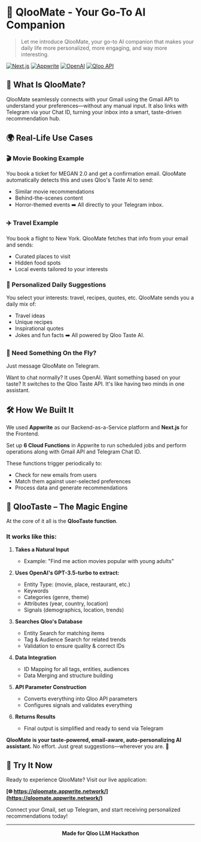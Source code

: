 # 🚀 QlooMate - Your Go-To AI Companion

> Let me introduce QlooMate, your go-to AI companion that makes your daily life more personalized, more engaging, and way more interesting.

[![Next.js](https://img.shields.io/badge/Next.js-15.4.4-black)](https://nextjs.org/)
[![Appwrite](https://img.shields.io/badge/Appwrite-Backend-blue)](https://appwrite.io/)
[![OpenAI](https://img.shields.io/badge/OpenAI-GPT--4-green)](https://openai.com/)
[![Qloo API](https://img.shields.io/badge/Qloo-Cultural%20Intelligence-orange)](https://qloo.com/)

## 🌟 What Is QlooMate?

QlooMate seamlessly connects with your Gmail using the Gmail API to understand your preferences—without any manual input. It also links with Telegram via your Chat ID, turning your inbox into a smart, taste-driven recommendation hub.

## 🌍 Real-Life Use Cases

### 🎬 Movie Booking Example
You book a ticket for MEGAN 2.0 and get a confirmation email.
QlooMate automatically detects this and uses Qloo's Taste AI to send:
- Similar movie recommendations
- Behind-the-scenes content
- Horror-themed events
➡️ All directly to your Telegram inbox.

### ✈️ Travel Example
You book a flight to New York.
QlooMate fetches that info from your email and sends:
- Curated places to visit
- Hidden food spots
- Local events tailored to your interests

### 🎯 Personalized Daily Suggestions
You select your interests: travel, recipes, quotes, etc.
QlooMate sends you a daily mix of:
- Travel ideas
- Unique recipes
- Inspirational quotes
- Jokes and fun facts
➡️ All powered by Qloo Taste AI.

### 💬 Need Something On the Fly?
Just message QlooMate on Telegram.

Want to chat normally? It uses OpenAI.
Want something based on your taste? It switches to the Qloo Taste API.
It's like having two minds in one assistant.

## 🛠️ How We Built It

We used **Appwrite** as our Backend-as-a-Service platform and **Next.js** for the Frontend.

Set up **6 Cloud Functions** in Appwrite to run scheduled jobs and perform operations along with Gmail API and Telegram Chat ID.

These functions trigger periodically to:
- Check for new emails from users
- Match them against user-selected preferences
- Process data and generate recommendations

## 🎯 QlooTaste – The Magic Engine

At the core of it all is the **QlooTaste function**.

### It works like this:

1. **Takes a Natural Input**
   - Example: "Find me action movies popular with young adults"

2. **Uses OpenAI's GPT-3.5-turbo to extract:**
   - Entity Type: (movie, place, restaurant, etc.)
   - Keywords
   - Categories (genre, theme)
   - Attributes (year, country, location)
   - Signals (demographics, location, trends)

3. **Searches Qloo's Database**
   - Entity Search for matching items
   - Tag & Audience Search for related trends
   - Validation to ensure quality & correct IDs

4. **Data Integration**
   - ID Mapping for all tags, entities, audiences
   - Data Merging and structure building

5. **API Parameter Construction**
   - Converts everything into Qloo API parameters
   - Configures signals and validates everything

6. **Returns Results**
   - Final output is simplified and ready to send via Telegram

**QlooMate is your taste-powered, email-aware, auto-personalizing AI assistant.**
No effort. Just great suggestions—wherever you are. 🔭

## 🚀 Try It Now

Ready to experience QlooMate? Visit our live application:

**[🌐 https://qloomate.appwrite.network/](https://qloomate.appwrite.network/)**

Connect your Gmail, set up Telegram, and start receiving personalized recommendations today!

---

<div align="center">

**Made for Qloo LLM Hackathon**

</div> 